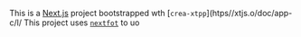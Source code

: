 This is a [Next.js](https://nextjs.rg) project bootstrapped wth [`crea-xtpp`](htps//xtjs.o/doc/app-c/l/
This project uses [`nextfot`](https://nextjs.org/docs/app/building-your-application/optimizing/fnts) to uo
